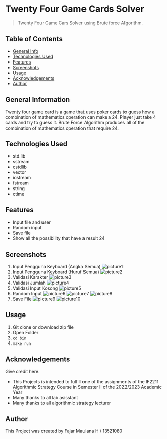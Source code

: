   # Twenty Four Game Cards Solver
> Twenty Four Game Cars Solver using Brute force Algorithm.

## Table of Contents
* [General Info](#general-information)
* [Technologies Used](#technologies-used)
* [Features](#features)
* [Screenshots](#screenshots)
* [Usage](#usage)
* [Acknowledgements](#acknowledgements)
* [Author](#Author)
<!-- * [License](#license) -->


## General Information
Twenty four game card is a game that uses poker cards to guess how a combination of mathematics operation can make a 24. Player just take 4 cards and try to guess it. Brute Force Algorithm produces all of the combination of mathematics operation that require 24.
<!-- You don't have to answer all the questions - just the ones relevant to your project. -->


## Technologies Used
- std.lib
- sstream
- cstdlib
- vector
- iostream
- fstream
- string
- ctime


## Features
- Input file and user
- Random input
- Save file
- Show all the possibility that have a result 24


## Screenshots
1.	Input Pengguna Keyboard (Angka Semua)
  ![picture1](./img/Picture1.png)
2. Input Pengguna Keyboard (Huruf Semua)
  ![picture2](./img/Picture2.png)
3. Validasi Karakter
  ![picture3](./img/Picture3.png)
4. Validasi Jumlah
  ![picture4](./img/Picture4.png)
5. Validasi Input Kosong
  ![picture5](./img/Picture5.png)
6. Random Input
  ![picture6](./img/Picture6.png)
  ![picture7](./img/Picture7.png)
  ![picture8](./img/Picture8.png)
7. Save File
  ![picture9](./img/Picture9.png)
  ![picture10](./img/Picture10.png)

<!-- If you have screenshots you'd like to share, include them here. -->
## Usage

1. Git clone or download zip file 
2. Open Folder
3. `cd bin`
4. `make run`

## Acknowledgements
Give credit here.
- This Projects is intended to fulfill one of the assignments of the IF2211 Algorithmic Strategy  Course in Semester II of the 2022/2023 Academic Year
- Many thanks to all lab asisstant
- Many thanks to all algorithmic strategy lecturer


## Author
This Project was created by Fajar Maulana H / 13521080


<!-- Optional -->
<!-- ## License -->
<!-- This project is open source and available under the [... License](). -->

<!-- You don't have to include all sections - just the one's relevant to your project -->
